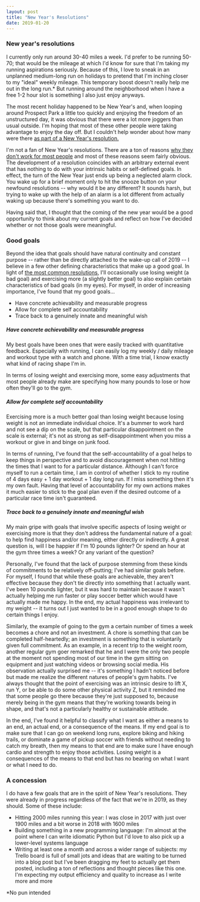 ```yaml
---
layout: post
title: "New Year's Resolutions"
date: 2019-01-20
---
```

### New year's resolutions

I currently only run around 30-40 miles a week. I'd prefer to be running 50-70; that would be the mileage at which I'd know for sure that I'm taking my running aspirations seriously. Because of this, I love to sneak in an unplanned medium-long run on holidays to pretend that I'm inching closer to my "ideal" weekly mileage. This temporary boost doesn't really help me out in the long run.* But running around the neighborhood when I have a free 1-2 hour slot is something I also just enjoy anyways.

The most recent holiday happened to be New Year's and, when looping around Prospect Park a little too quickly and enjoying the freedom of an unstructured day, it was obvious that there were a lot more joggers than usual outside. I'm hoping that most of these other people were taking advantage to enjoy the day off. But I couldn't help wonder about how many were there [as part of a New Year's resolution.](https://www.kxan.com/news/local/austin/gym-memberships-spike-and-then-sharply-decline-after-new-year/995033328)

I'm not a fan of New Year's resolutions. There are a ton of reasons [why they don't work for most people](https://www.psychologytoday.com/us/blog/brain-wise/201612/the-science-why-new-years-resolutions-dont-work) and most of these reasons seem fairly obvious. The development of a resolution coincides with an arbitrary external event that has nothing to do with your intrinsic habits or self-defined goals. In effect, the turn of the New Year just ends up being a neglected alarm clock. You wake up for a brief moment only to hit the snooze button on your newfound resolutions -- why would it be any different? It sounds harsh, but trying to wake up with the help of an alarm is a lot different from actually waking up because there's something you want to do. 

Having said that, I thought that the coming of the new year would be a good opportunity to think about my current goals and reflect on how I've decided whether or not those goals were meaningful.

### Good goals

Beyond the idea that goals should have natural continuity and constant purpose -- rather than be directly attached to the wake-up call of 2019 -- I believe in a few other defining characteristics that make up a good goal. In light of [the most common resolutions](https://www.psychologytoday.com/us/blog/the-new-you/201405/most-common-new-year-s-resolutions-and-do-they-work), I'll occasionally use losing weight (a bad goal) and exercising more (a slightly better goal) to also explain certain characteristics of bad goals (in my eyes). For myself, in order of increasing importance, I've found that my good goals...

- Have concrete achievability and measurable progress
- Allow for complete self accountability
- Trace back to a genuinely innate and meaningful wish

##### Have concrete achievability and measurable progress

My best goals have been ones that were easily tracked with quantitative feedback. Especially with running, I can easily log my weekly / daily mileage  and workout type with a watch and phone. With a time trial, I know exactly what kind of racing shape I'm in.

In terms of losing weight and exercising more, some easy adjustments that most people already make are specifying how many pounds to lose or how often they'll go to the gym. 

##### Allow for complete self accountability

Exercising more is a much better goal than losing weight because losing weight is not an immediate individual choice. It's a bummer to work hard and not see a dip on the scale, but that particular disappointment on the scale is external; it's not as strong as self-disappointment when you miss a workout or give in and binge on junk food.

In terms of running, I've found that the self-accountability of a goal helps to keep things in perspective and to avoid discouragement when not hitting the times that I want to for a particular distance. Although I can't force myself to run a certain time, I am in control of whether I stick to my routine of 4 days easy + 1 day workout + 1 day long run. If I miss something then it's my own fault. Having that level of accountability for my own actions makes it much easier to stick to the goal plan even if the desired outcome of a particular race time isn't guaranteed.

##### Trace back to a genuinely innate and meaningful wish

My main gripe with goals that involve specific aspects of losing weight or exercising more is that they don't address the fundamental nature of a goal: to help find happiness and/or meaning, either directly or indirectly. A great question is, will I be happier if I'm 10 pounds lighter? Or spend an hour at the gym three times a week? Or any variant of the question?

Personally, I've found that the lack of purpose stemming from these kinds of commitments to be relatively off-putting; I've had similar goals before. For myself, I found that while these goals are achievable, they aren't effective because they don't tie directly into something that I actually want. I've been 10 pounds lighter, but it was hard to maintain because it wasn't actually helping me run faster or play soccer better which would have actually made me happy. In the end, my actual happiness was irrelevant to my weight -- it turns out I just wanted to be in a good enough shape to do certain things I enjoy.

Similarly, the example of going to the gym a certain number of times a week becomes a chore and not an investment. A chore is something that can be completed half-heartedly; an investment is something that is voluntarily given full commitment. As an example, in a recent trip to the weight room, another regular gym goer remarked that he and I were the only two people at the moment not spending most of our time in the gym sitting on equipment and just watching videos or browsing social media. His observation actually surprised me -- it's something I hadn't noticed before but made me realize the different natures of people's gym habits. I've always thought that the point of exercising was an intrinsic desire to lift X, run Y, or be able to do some other physical activity Z, but it reminded me that some people go there because they're just supposed to, because merely being in the gym means that they're working towards being in shape, and that's not a particularly healthy or sustainable attitude.

In the end, I've found it helpful to classify what I want as either a means to an end, an actual end, or a consequence of the means. If my end goal is to  make sure that I can go on weekend long runs, explore biking and hiking trails, or dominate a game of pickup soccer with friends without needing to catch my breath, then my means to that end are to make sure I have enough cardio and strength to enjoy those activities. Losing weight is a consequences of the means to that end but has no bearing on what I want or what I need to do.

### A concession

I do have a few goals that are in the spirit of New Year's resolutions. They were already in progress regardless of the fact that we're in 2019, as they should. Some of these include:

- Hitting 2000 miles running this year: I was close in 2017 with just over 1900 miles and a bit worse in 2018 with 1600 miles
- Building something in a new programming language: I'm almost at the point where I can write idiomatic Python but I'd love to also pick up a lower-level systems language
- Writing at least one a month and across a wider range of subjects: my Trello board is full of small jots and ideas that are waiting to be turned into a blog post but I've been dragging my feet to actually get them posted, including a ton of reflections and thought pieces like this one. I'm expecting my output efficiency and quality to increase as I write more and more

*No pun intended
